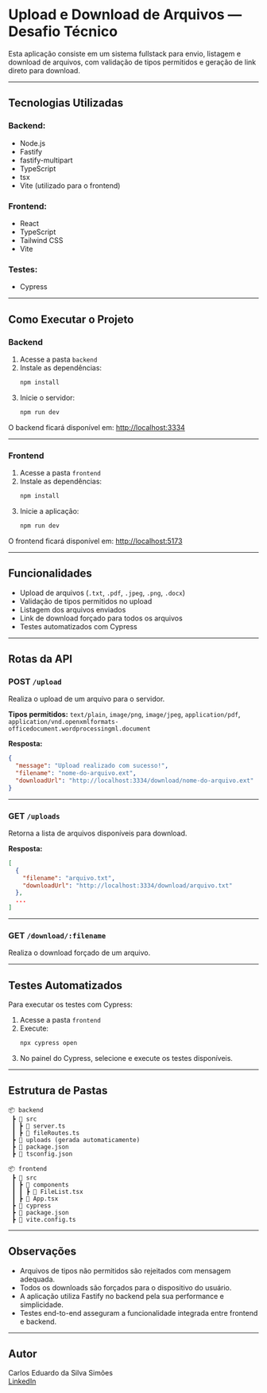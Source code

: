 
# Upload e Download de Arquivos — Desafio Técnico

Esta aplicação consiste em um sistema fullstack para envio, listagem e download de arquivos, com validação de tipos permitidos e geração de link direto para download.

---

## Tecnologias Utilizadas

### Backend:
- Node.js
- Fastify
- fastify-multipart
- TypeScript
- tsx
- Vite (utilizado para o frontend)

### Frontend:
- React
- TypeScript
- Tailwind CSS
- Vite

### Testes:
- Cypress

---

## Como Executar o Projeto

### Backend

1. Acesse a pasta `backend`
2. Instale as dependências:
   ```bash
   npm install
   ```
3. Inicie o servidor:
   ```bash
   npm run dev
   ```

O backend ficará disponível em: [http://localhost:3334](http://localhost:3334)

---

### Frontend

1. Acesse a pasta `frontend`
2. Instale as dependências:
   ```bash
   npm install
   ```
3. Inicie a aplicação:
   ```bash
   npm run dev
   ```

O frontend ficará disponível em: [http://localhost:5173](http://localhost:5173)

---

## Funcionalidades

- Upload de arquivos (`.txt`, `.pdf`, `.jpeg`, `.png`, `.docx`)
- Validação de tipos permitidos no upload
- Listagem dos arquivos enviados
- Link de download forçado para todos os arquivos
- Testes automatizados com Cypress

---

## Rotas da API

### POST `/upload`
Realiza o upload de um arquivo para o servidor.

**Tipos permitidos:** `text/plain`, `image/png`, `image/jpeg`, `application/pdf`, `application/vnd.openxmlformats-officedocument.wordprocessingml.document`

**Resposta:**
```json
{
  "message": "Upload realizado com sucesso!",
  "filename": "nome-do-arquivo.ext",
  "downloadUrl": "http://localhost:3334/download/nome-do-arquivo.ext"
}
```

---

### GET `/uploads`
Retorna a lista de arquivos disponíveis para download.

**Resposta:**
```json
[
  {
    "filename": "arquivo.txt",
    "downloadUrl": "http://localhost:3334/download/arquivo.txt"
  },
  ...
]
```

---

### GET `/download/:filename`
Realiza o download forçado de um arquivo.

---

## Testes Automatizados

Para executar os testes com Cypress:

1. Acesse a pasta `frontend`
2. Execute:
   ```bash
   npx cypress open
   ```
3. No painel do Cypress, selecione e execute os testes disponíveis.

---

## Estrutura de Pastas

```
📦 backend
 ┣ 📂 src
 ┃ ┣ 📜 server.ts
 ┃ ┣ 📜 fileRoutes.ts
 ┣ 📂 uploads (gerada automaticamente)
 ┣ 📜 package.json
 ┣ 📜 tsconfig.json

📦 frontend
 ┣ 📂 src
 ┃ ┣ 📂 components
 ┃ ┃ ┣ 📜 FileList.tsx
 ┃ ┣ 📜 App.tsx
 ┣ 📂 cypress
 ┣ 📜 package.json
 ┣ 📜 vite.config.ts
```

---

## Observações

- Arquivos de tipos não permitidos são rejeitados com mensagem adequada.
- Todos os downloads são forçados para o dispositivo do usuário.
- A aplicação utiliza Fastify no backend pela sua performance e simplicidade.
- Testes end-to-end asseguram a funcionalidade integrada entre frontend e backend.

---

## Autor

Carlos Eduardo da Silva Simões  
[LinkedIn](https://www.linkedin.com/in/carloseduardosimoes/)
